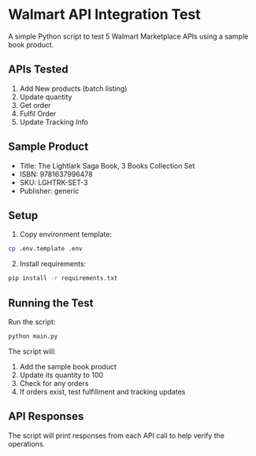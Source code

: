 # Walmart API Integration Test

A simple Python script to test 5 Walmart Marketplace APIs using a sample book product.

## APIs Tested

1. Add New products (batch listing)
2. Update quantity
3. Get order
4. Fulfil Order
5. Update Tracking Info

## Sample Product

- Title: The Lightlark Saga Book, 3 Books Collection Set
- ISBN: 9781637996478
- SKU: LGHTRK-SET-3
- Publisher: generic

## Setup

1. Copy environment template:
```bash
cp .env.template .env
```

2. Install requirements:
```bash
pip install -r requirements.txt
```

## Running the Test

Run the script:
```bash
python main.py
```

The script will:
1. Add the sample book product
2. Update its quantity to 100
3. Check for any orders
4. If orders exist, test fulfillment and tracking updates

## API Responses

The script will print responses from each API call to help verify the operations.